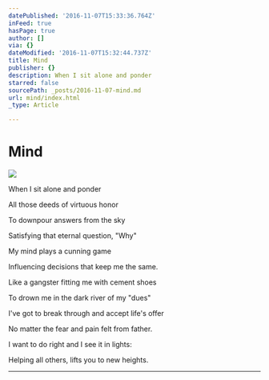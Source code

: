 ```yaml
---
datePublished: '2016-11-07T15:33:36.764Z'
inFeed: true
hasPage: true
author: []
via: {}
dateModified: '2016-11-07T15:32:44.737Z'
title: Mind
publisher: {}
description: When I sit alone and ponder
starred: false
sourcePath: _posts/2016-11-07-mind.md
url: mind/index.html
_type: Article

---
```

# Mind
![](https://the-grid-user-content.s3-us-west-2.amazonaws.com/29433d5d-45d8-4c52-9024-5ceef901bc50.jpg)

When I sit alone and ponder

All those deeds of virtuous honor

To downpour answers from the sky

Satisfying that eternal question, "Why"

My mind plays a cunning game

Influencing decisions that keep me the same.

Like a gangster fitting me with cement shoes

To drown me in the dark river of my "dues"

I've got to break through and accept life's offer

No matter the fear and pain felt from father.

I want to do right and I see it in lights:

Helping all others, lifts you to new heights.

---